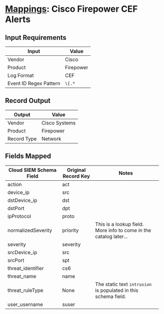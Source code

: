 # [Mappings](README.md): Cisco Firepower CEF Alerts

## Input Requirements

|Input|Value|
|-----|-----|
|Vendor|Cisco|
|Product|Firepower|
|Log Format|CEF|
|Event ID Regex Pattern|`\[.*`|

## Record Output

|Output|Value|
|------|-----|
|Vendor|Cisco Systems|
|Product|Firepower|
|Record Type|Network|

## Fields Mapped

|Cloud SIEM Schema Field|Original Record Key|Notes|
|-----------------------|-------------------|-----|
|action|act||
|device_ip|src||
|dstDevice_ip|dst||
|dstPort|dpt||
|ipProtocol|proto||
|normalizedSeverity|priority|This is a lookup field. More info to come in the catalog later...|
|severity|severity||
|srcDevice_ip|src||
|srcPort|spt||
|threat_identifier|cs6||
|threat_name|name||
|threat_ruleType|None|The static text `intrusion` is populated in this schema field.|
|user_username|suser||

